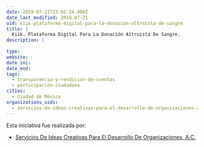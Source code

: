 ```yaml
---
date: 2019-07-21T23:02:24.000Z
date_last_modified: 2019-07-21
uid: kiik-plataforma-digital-para-la-donacion-altruista-de-sangre
title: |
  Kiik. Plataforma Digital Para La Donación Altruista De Sangre.
description: |
  
type: 
website: 
date_ini: 
date_end: 
tags:
  - transparencia-y-rendicion-de-cuentas
  - participación-ciudadana
cities: 
  - Ciudad de México
organizations_uids:
  - servicios-de-ideas-creativas-para-el-desarrollo-de-organizaciones-a-c
---
```


Esta iniciativa fue realizada por:

- [Servicios De Ideas Creativas Para El Desarrollo De Organizaciones, A.C.](/organizaciones/servicios-de-ideas-creativas-para-el-desarrollo-de-organizaciones-a-c)
